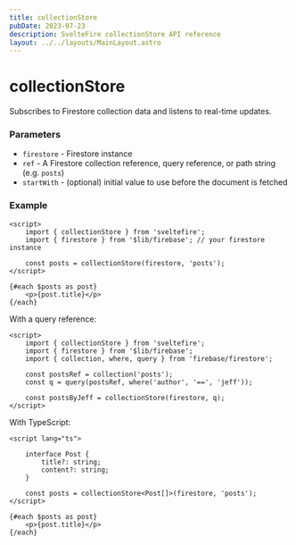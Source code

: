 ```yaml
---
title: collectionStore
pubDate: 2023-07-23
description: SvelteFire collectionStore API reference
layout: ../../layouts/MainLayout.astro
---
```


# collectionStore

Subscribes to Firestore collection data and listens to real-time updates. 

### Parameters

- `firestore` - Firestore instance
- `ref` - A Firestore collection reference, query reference, or path string (e.g. `posts`)
- `startWith` - (optional) initial value to use before the document is fetched

### Example

```svelte
<script>
    import { collectionStore } from 'sveltefire';
    import { firestore } from '$lib/firebase'; // your firestore instance

    const posts = collectionStore(firestore, 'posts');
</script>

{#each $posts as post}
    <p>{post.title}</p>
{/each}
```


With a query reference:

```svelte
<script>
    import { collectionStore } from 'sveltefire';
    import { firestore } from '$lib/firebase'; 
    import { collection, where, query } from 'firebase/firestore';

    const postsRef = collection('posts');
    const q = query(postsRef, where('author', '==', 'jeff'));

    const postsByJeff = collectionStore(firestore, q);  
</script>
```

With TypeScript:

```svelte
<script lang="ts">

    interface Post {
        title?: string;
        content?: string;
    }

    const posts = collectionStore<Post[]>(firestore, 'posts');
</script>

{#each $posts as post}
    <p>{post.title}</p>
{/each}
```

